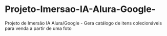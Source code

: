 # Projeto-Imersao-IA-Alura-Google-
Projeto de Imersão IA Alura/Google - Gera catálogo de itens colecionáveis para venda a partir de uma foto
